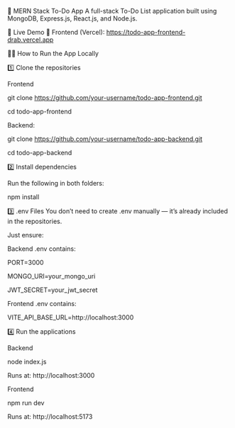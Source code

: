 📝 MERN Stack To-Do App
A full-stack To-Do List application built using MongoDB, Express.js, React.js, and Node.js.

🚀 Live Demo
🔗 Frontend (Vercel): https://todo-app-frontend-drab.vercel.app

🧑‍💻 How to Run the App Locally

1️⃣ Clone the repositories

Frontend

git clone https://github.com/your-username/todo-app-frontend.git

cd todo-app-frontend

Backend:


git clone https://github.com/your-username/todo-app-backend.git

cd todo-app-backend

2️⃣ Install dependencies

Run the following in both folders:

npm install

3️⃣ .env Files
You don’t need to create .env manually — it’s already included in the repositories.

Just ensure:

Backend .env contains:


PORT=3000

MONGO_URI=your_mongo_uri

JWT_SECRET=your_jwt_secret

Frontend .env contains:


VITE_API_BASE_URL=http://localhost:3000

4️⃣ Run the applications

Backend

node index.js

Runs at: http://localhost:3000

Frontend

npm run dev

Runs at: http://localhost:5173
